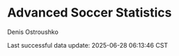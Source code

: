 # Advanced Soccer Statistics
Denis Ostroushko

<!-- gfm -->

Last successful data update: 2025-06-28 06:13:46 CST

